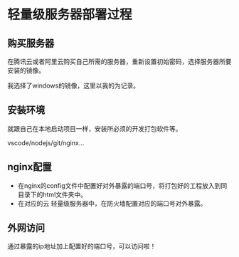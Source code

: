 # 轻量级服务器部署过程

## 购买服务器

在腾讯云或者阿里云购买自己所需的服务器，重新设置初始密码，选择服务器所要安装的镜像。

我选择了windows的镜像，这里以我的为记录。


## 安装环境

就跟自己在本地启动项目一样，安装所必须的开发打包软件等。

vscode/nodejs/git/nginx...

## nginx配置

- 在nginx的config文件中配置好对外暴露的端口号，将打包好的工程放入到同目录下的html文件夹中。
- 在对应的云 轻量级服务器中，在防火墙配置对应的端口号对外暴露。


## 外网访问

通过暴露的ip地址加上配置好的端口号，可以访问啦！
